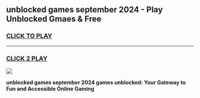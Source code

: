 
## unblocked games september 2024 - Play Unblocked Gmaes & Free
<h3>
<a href="https://news.freeplayer.one?title=unblocked_games_september_2024&ref=23F">CLICK TO PLAY</a></h3>
<hr>

<h3>
<a href="https://news.freeplayer.one?title=unblocked_games_september_2024&ref=23F">CLICK 2 PLAY</a>
  
</h3>

<a href="https://news.freeplayer.one?title=unblocked_games_september_2024&ref=23F/"><img src="https://clearcache.store/games.png"></a>


**unblocked games september 2024 games unblocked: Your Gateway to Fun and Accessible Online Gaming**
